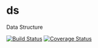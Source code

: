 # ds
Data Structure    

[![Build Status](https://travis-ci.org/sbabiv/ds.svg?branch=master)](https://travis-ci.org/sbabiv/ds)
[![Coverage Status](https://coveralls.io/repos/github/sbabiv/ds/badge.svg?branch=master)](https://coveralls.io/github/sbabiv/ds?branch=master)
